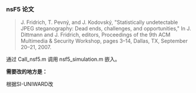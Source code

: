 ###  nsF5 论文

> J. Fridrich, T. Pevný, and J. Kodovský, "Statistically undetectable JPEG steganography: Dead ends, challenges, and opportunities," In J. Dittmann and J. Fridrich, editors, Proceedings of the 9th ACM Multimedia & Security Workshop, pages 3–14, Dallas, TX, September 20–21, 2007.


通过 Call\_nsf5.m 调用 nsf5\_simulation.m 嵌入。

**需要改的地方是：**

根据SI-UNIWARD改


